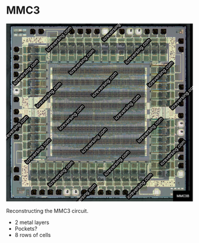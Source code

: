 # MMC3

![MMC3B_top.jpg](imgstore/MMC3B_top.jpg)

Reconstructing the MMC3 circuit.

- 2 metal layers
- Pockets?
- 8 rows of cells
